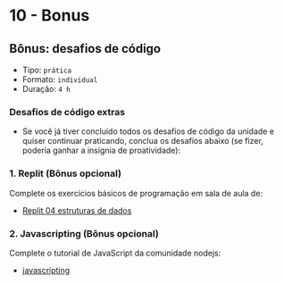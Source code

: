 # 10 - Bonus

## Bônus: desafios de código

* Tipo: `prática`
* Formato: `individual`
* Duração: `4 h`

### Desafios de código extras

* Se você já tiver concluído todos os desafios de código da unidade e quiser continuar praticando, conclua os desafios abaixo \(se fizer, poderia ganhar a insígnia de proatividade\):

### 1. Replit \(Bônus opcional\)

Complete os exercícios básicos de programação em sala de aula de:

* [Replit 04 estruturas de dados](https://repl.it/classroom/invite/HJk9VaQ)

### 2. Javascripting \(Bônus opcional\)

Complete o tutorial de JavaScript da comunidade nodejs:

* [javascripting](https://github.com/workshopper/javascripting)

